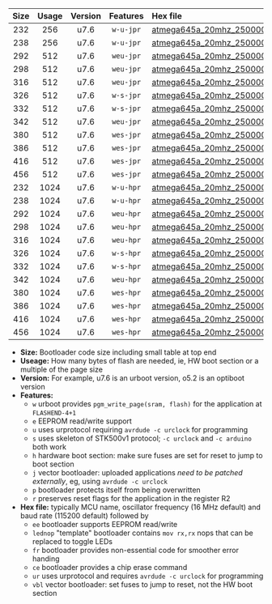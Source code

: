 |Size|Usage|Version|Features|Hex file|
|:-:|:-:|:-:|:-:|:--|
|232|256|u7.6|`w-u-jpr`|[atmega645a_20mhz_250000bps_ur_vbl.hex](https://raw.githubusercontent.com/stefanrueger/urboot/main//atmega645a_20mhz_250000bps_ur_vbl.hex)|
|238|256|u7.6|`w-u-jpr`|[atmega645a_20mhz_250000bps_lednop_ur_vbl.hex](https://raw.githubusercontent.com/stefanrueger/urboot/main//atmega645a_20mhz_250000bps_lednop_ur_vbl.hex)|
|292|512|u7.6|`weu-jpr`|[atmega645a_20mhz_250000bps_ee_ur_vbl.hex](https://raw.githubusercontent.com/stefanrueger/urboot/main//atmega645a_20mhz_250000bps_ee_ur_vbl.hex)|
|298|512|u7.6|`weu-jpr`|[atmega645a_20mhz_250000bps_ee_lednop_ur_vbl.hex](https://raw.githubusercontent.com/stefanrueger/urboot/main//atmega645a_20mhz_250000bps_ee_lednop_ur_vbl.hex)|
|316|512|u7.6|`weu-jpr`|[atmega645a_20mhz_250000bps_ee_lednop_fr_ur_vbl.hex](https://raw.githubusercontent.com/stefanrueger/urboot/main//atmega645a_20mhz_250000bps_ee_lednop_fr_ur_vbl.hex)|
|326|512|u7.6|`w-s-jpr`|[atmega645a_20mhz_250000bps_vbl.hex](https://raw.githubusercontent.com/stefanrueger/urboot/main//atmega645a_20mhz_250000bps_vbl.hex)|
|332|512|u7.6|`w-s-jpr`|[atmega645a_20mhz_250000bps_lednop_vbl.hex](https://raw.githubusercontent.com/stefanrueger/urboot/main//atmega645a_20mhz_250000bps_lednop_vbl.hex)|
|342|512|u7.6|`weu-jpr`|[atmega645a_20mhz_250000bps_ee_lednop_fr_ce_ur_vbl.hex](https://raw.githubusercontent.com/stefanrueger/urboot/main//atmega645a_20mhz_250000bps_ee_lednop_fr_ce_ur_vbl.hex)|
|380|512|u7.6|`wes-jpr`|[atmega645a_20mhz_250000bps_ee_vbl.hex](https://raw.githubusercontent.com/stefanrueger/urboot/main//atmega645a_20mhz_250000bps_ee_vbl.hex)|
|386|512|u7.6|`wes-jpr`|[atmega645a_20mhz_250000bps_ee_lednop_vbl.hex](https://raw.githubusercontent.com/stefanrueger/urboot/main//atmega645a_20mhz_250000bps_ee_lednop_vbl.hex)|
|416|512|u7.6|`wes-jpr`|[atmega645a_20mhz_250000bps_ee_lednop_fr_vbl.hex](https://raw.githubusercontent.com/stefanrueger/urboot/main//atmega645a_20mhz_250000bps_ee_lednop_fr_vbl.hex)|
|456|512|u7.6|`wes-jpr`|[atmega645a_20mhz_250000bps_ee_lednop_fr_ce_vbl.hex](https://raw.githubusercontent.com/stefanrueger/urboot/main//atmega645a_20mhz_250000bps_ee_lednop_fr_ce_vbl.hex)|
|232|1024|u7.6|`w-u-hpr`|[atmega645a_20mhz_250000bps_ur.hex](https://raw.githubusercontent.com/stefanrueger/urboot/main//atmega645a_20mhz_250000bps_ur.hex)|
|238|1024|u7.6|`w-u-hpr`|[atmega645a_20mhz_250000bps_lednop_ur.hex](https://raw.githubusercontent.com/stefanrueger/urboot/main//atmega645a_20mhz_250000bps_lednop_ur.hex)|
|292|1024|u7.6|`weu-hpr`|[atmega645a_20mhz_250000bps_ee_ur.hex](https://raw.githubusercontent.com/stefanrueger/urboot/main//atmega645a_20mhz_250000bps_ee_ur.hex)|
|298|1024|u7.6|`weu-hpr`|[atmega645a_20mhz_250000bps_ee_lednop_ur.hex](https://raw.githubusercontent.com/stefanrueger/urboot/main//atmega645a_20mhz_250000bps_ee_lednop_ur.hex)|
|316|1024|u7.6|`weu-hpr`|[atmega645a_20mhz_250000bps_ee_lednop_fr_ur.hex](https://raw.githubusercontent.com/stefanrueger/urboot/main//atmega645a_20mhz_250000bps_ee_lednop_fr_ur.hex)|
|326|1024|u7.6|`w-s-hpr`|[atmega645a_20mhz_250000bps.hex](https://raw.githubusercontent.com/stefanrueger/urboot/main//atmega645a_20mhz_250000bps.hex)|
|332|1024|u7.6|`w-s-hpr`|[atmega645a_20mhz_250000bps_lednop.hex](https://raw.githubusercontent.com/stefanrueger/urboot/main//atmega645a_20mhz_250000bps_lednop.hex)|
|342|1024|u7.6|`weu-hpr`|[atmega645a_20mhz_250000bps_ee_lednop_fr_ce_ur.hex](https://raw.githubusercontent.com/stefanrueger/urboot/main//atmega645a_20mhz_250000bps_ee_lednop_fr_ce_ur.hex)|
|380|1024|u7.6|`wes-hpr`|[atmega645a_20mhz_250000bps_ee.hex](https://raw.githubusercontent.com/stefanrueger/urboot/main//atmega645a_20mhz_250000bps_ee.hex)|
|386|1024|u7.6|`wes-hpr`|[atmega645a_20mhz_250000bps_ee_lednop.hex](https://raw.githubusercontent.com/stefanrueger/urboot/main//atmega645a_20mhz_250000bps_ee_lednop.hex)|
|416|1024|u7.6|`wes-hpr`|[atmega645a_20mhz_250000bps_ee_lednop_fr.hex](https://raw.githubusercontent.com/stefanrueger/urboot/main//atmega645a_20mhz_250000bps_ee_lednop_fr.hex)|
|456|1024|u7.6|`wes-hpr`|[atmega645a_20mhz_250000bps_ee_lednop_fr_ce.hex](https://raw.githubusercontent.com/stefanrueger/urboot/main//atmega645a_20mhz_250000bps_ee_lednop_fr_ce.hex)|

- **Size:** Bootloader code size including small table at top end
- **Useage:** How many bytes of flash are needed, ie, HW boot section or a multiple of the page size
- **Version:** For example, u7.6 is an urboot version, o5.2 is an optiboot version
- **Features:**
  + `w` urboot provides `pgm_write_page(sram, flash)` for the application at `FLASHEND-4+1`
  + `e` EEPROM read/write support
  + `u` uses urprotocol requiring `avrdude -c urclock` for programming
  + `s` uses skeleton of STK500v1 protocol; `-c urclock` and `-c arduino` both work
  + `h` hardware boot section: make sure fuses are set for reset to jump to boot section
  + `j` vector bootloader: uploaded applications *need to be patched externally*, eg, using `avrdude -c urclock`
  + `p` bootloader protects itself from being overwritten
  + `r` preserves reset flags for the application in the register R2
- **Hex file:** typically MCU name, oscillator frequency (16 MHz default) and baud rate (115200 default) followed by
  + `ee` bootloader supports EEPROM read/write
  + `lednop` "template" bootloader contains `mov rx,rx` nops that can be replaced to toggle LEDs
  + `fr` bootloader provides non-essential code for smoother error handing
  + `ce` bootloader provides a chip erase command
  + `ur` uses urprotocol and requires `avrdude -c urclock` for programming
  + `vbl` vector bootloader: set fuses to jump to reset, not the HW boot section
